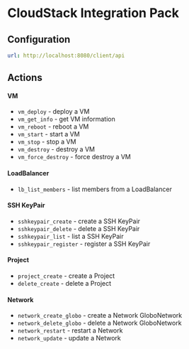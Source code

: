 # CloudStack Integration Pack

## Configuration

```yaml
url: http://localhost:8080/client/api
```

## Actions

#### VM

* `vm_deploy` - deploy a VM
* `vm_get_info` - get VM information
* `vm_reboot` - reboot a VM
* `vm_start` - start a VM
* `vm_stop` - stop a VM
* `vm_destroy` - destroy a VM
* `vm_force_destroy` - force destroy a VM

#### LoadBalancer

* `lb_list_members` - list members from a LoadBalancer

#### SSH KeyPair

* `sshkeypair_create` - create a SSH KeyPair
* `sshkeypair_delete` - delete a SSH KeyPair
* `sshkeypair_list` - list a SSH KeyPair
* `sshkeypair_register` - register a SSH KeyPair

#### Project

* `project_create` - create a Project
* `delete_create` - delete a Project

#### Network

* `network_create_globo` - create a Network GloboNetwork
* `network_delete_globo` - delete a Network GloboNetwork
* `network_restart` - restart a Network
* `network_update` - update a Network